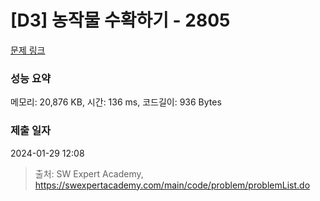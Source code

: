 # [D3] 농작물 수확하기 - 2805 

[문제 링크](https://swexpertacademy.com/main/code/problem/problemDetail.do?contestProbId=AV7GLXqKAWYDFAXB) 

### 성능 요약

메모리: 20,876 KB, 시간: 136 ms, 코드길이: 936 Bytes

### 제출 일자

2024-01-29 12:08



> 출처: SW Expert Academy, https://swexpertacademy.com/main/code/problem/problemList.do